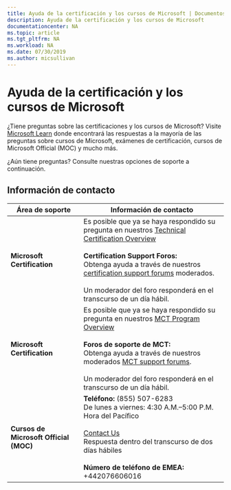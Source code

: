 ```yaml
---
title: Ayuda de la certificación y los cursos de Microsoft | Documentos de Microsoft
description: Ayuda de la certificación y los cursos de Microsoft
documentationcenter: NA
ms.topic: article
ms.tgt_pltfrm: NA
ms.workload: NA
ms.date: 07/30/2019
ms.author: micsullivan
---
```

# Ayuda de la certificación y los cursos de Microsoft

¿Tiene preguntas sobre las certificaciones y los cursos de Microsoft? Visite [Microsoft Learn](/learn/certifications/) donde encontrará las respuestas a la mayoría de las preguntas sobre cursos de Microsoft, exámenes de certificación, cursos de Microsoft Official (MOC) y mucho más.

¿Aún tiene preguntas? Consulte nuestras opciones de soporte a continuación.

## Información de contacto

| Área de soporte | Información de contacto |
| ------------- | --- |
| **Microsoft Certification** | Es posible que ya se haya respondido su pregunta en nuestros [Technical Certification Overview](https://www.microsoft.com/es-es/learning/certification-overview.aspx) <br/><br/>  **Certification Support Foros:** <br/>Obtenga ayuda a través de nuestros [certification support forums](https://aka.ms/MCPForum) moderados.<br/><br/>  Un moderador del foro responderá en el transcurso de un día hábil. |
| **Microsoft Certification** | Es posible que ya se haya respondido su pregunta en nuestros [MCT Program Overview](https://www.microsoft.com/es-es/learning/mct-certification.aspx)<br/><br/>  **Foros de soporte de MCT:** <br/>Obtenga ayuda a través de nuestros moderados [MCT support forums](https://aka.ms/MCPForum).<br/><br/> Un moderador del foro responderá en el transcurso de un día hábil. |
| **Cursos de Microsoft Official (MOC)** | **Teléfono:** (855) 507-6283<br/> De lunes a viernes: 4:30 A.M.–5:00 P.M. Hora del Pacífico<br/><br/> [Contact Us](https://support.microsoft.com/es-es/supportrequestform/a62bfdd8-695f-f1d0-3dbc-e42e79a78641?SL=en&SC=US) <br/> Respuesta dentro del transcurso de dos días hábiles <br/><br/>  **Número de teléfono de EMEA:** +442076606016 |


